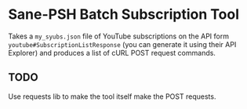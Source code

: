 # Sane-PSH Batch Subscription Tool
Takes a `my_syubs.json` file of YouTube subscriptions on the API form `youtube#SubscriptionListResponse` (you can generate it using their API Explorer) and produces a list of cURL POST request commands.

## TODO
Use requests lib to make the tool itself make the POST requests.